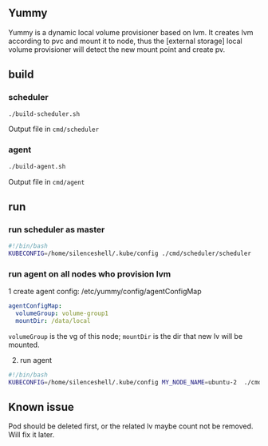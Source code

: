 ## Yummy

Yummy is a dynamic local volume provisioner based on lvm. It creates lvm according to pvc and mount it to node, thus the [external storage] local volume provisioner will detect the new mount point and create pv.

## build

### scheduler

```bash
./build-scheduler.sh
```

Output file in `cmd/scheduler`

### agent

```bash
./build-agent.sh
```

Output file in `cmd/agent`

## run

### run scheduler as master

```bash
#!/bin/bash
KUBECONFIG=/home/silenceshell/.kube/config ./cmd/scheduler/scheduler
```

### run agent on all nodes who provision lvm

1 create agent config: /etc/yummy/config/agentConfigMap

```yaml
agentConfigMap:
  volumeGroup: volume-group1
  mountDir: /data/local
```

`volumeGroup` is the vg of this node; `mountDir` is the dir that new lv will be mounted.

2. run agent

```bash
#!/bin/bash
KUBECONFIG=/home/silenceshell/.kube/config MY_NODE_NAME=ubuntu-2  ./cmd/scheduler/agent
```

## Known issue

Pod should be deleted first, or the related lv maybe count not be removed. Will fix it later.
